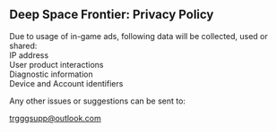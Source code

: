 ## Deep Space Frontier: Privacy Policy

Due to usage of in-game ads, following data will be collected, used or shared:</br>
IP address</br>
User product interactions</br>
Diagnostic information</br>
Device and Account identifiers

Any other issues or suggestions can be sent to:

trgggsupp@outlook.com
